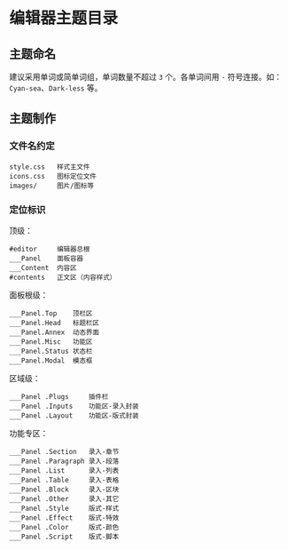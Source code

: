 # 编辑器主题目录

## 主题命名

建议采用单词或简单词组，单词数量不超过 `3` 个。各单词间用 `-` 符号连接。如：`Cyan-sea`、`Dark-less` 等。


## 主题制作

### 文件名约定

```
style.css   样式主文件
icons.css   图标定位文件
images/     图片/图标等
```


### 定位标识

顶级：
```
#editor     编辑器总根
___Panel    面板容器
___Content  内容区
#contents   正文区（内容样式）
```

面板根级：
```
___Panel.Top    顶栏区
___Panel.Head   标题栏区
___Panel.Annex  动态界面
___Panel.Misc   功能区
___Panel.Status 状态栏
___Panel.Modal  模态框
```

区域级：
```
___Panel .Plugs     插件栏
___Panel .Inputs    功能区-录入封装
___Panel .Layout    功能区-版式封装
```

功能专区：
```
___Panel .Section   录入-章节
___Panel .Paragraph 录入-段落
___Panel .List      录入-列表
___Panel .Table     录入-表格
___Panel .Block     录入-区块
___Panel .Other     录入-其它
___Panel .Style     版式-样式
___Panel .Effect    版式-特效
___Panel .Color     版式-颜色
___Panel .Script    版式-脚本
```
